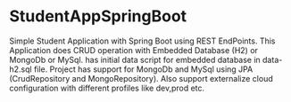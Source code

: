 # StudentAppSpringBoot

Simple Student Application with Spring Boot using REST EndPoints.
This Application does CRUD operation with Embedded Database (H2) or MongoDb or MySql.
has initial data script for embedded database in data-h2.sql file.
Project has support for MongoDb and MySql using JPA (CrudRepository and MongoRepository).
Also support externalize cloud configuration with different profiles like dev,prod etc.


